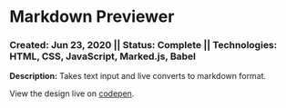 # Markdown Previewer
### Created: Jun 23, 2020 || Status: Complete || Technologies: HTML, CSS, JavaScript, Marked.js, Babel

**Description:** Takes text input and live converts to markdown format.

View the design live on [codepen](https://codepen.io/justkeepprogramming/pen/zYrwLMz).
